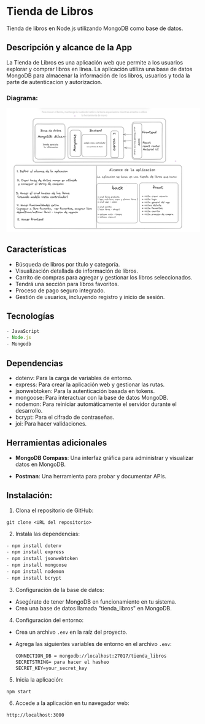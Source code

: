 
# Tienda de Libros

 Tienda de libros en Node.js utilizando MongoDB como base de datos.

## Descripción y alcance de la App

La Tienda de Libros es una aplicación web que permite a los usuarios explorar y comprar libros en línea. La aplicación utiliza una base de datos MongoDB para almacenar la información de los libros, usuarios y toda la parte de autenticacion y autorizacion.

### Diagrama:

![proyect](assets/proyect.jpg)


## Características

- Búsqueda de libros por título y categoría.
- Visualización detallada de información de libros.
- Carrito de compras para agregar y gestionar los libros seleccionados.
- Tendrá una sección para libros favoritos.
- Proceso de pago seguro integrado.
- Gestión de usuarios, incluyendo registro y inicio de sesión.

## Tecnologías
```javascript
- JavaScript
- Node.js
- Mongodb
```
## Dependencias

- dotenv: Para la carga de variables de entorno.
- express: Para crear la aplicación web y gestionar las rutas.
- jsonwebtoken: Para la autenticación basada en tokens.
- mongoose: Para interactuar con la base de datos MongoDB.
- nodemon: Para reiniciar automáticamente el servidor durante el desarrollo.
- bcrypt: Para el cifrado de contraseñas.
- joi: Para hacer validaciones.


## Herramientas adicionales

- **MongoDB Compass**: Una interfaz gráfica para administrar y visualizar datos en MongoDB.

- **Postman**: Una herramienta para probar y documentar APIs.

## Instalación: 

1. Clona el repositorio de GitHub:
```
git clone <URL del repositorio>
```
2. Instala las dependencias:
```javascript
- npm install dotenv
- npm install express
- npm install jsonwebtoken
- npm install mongoose
- npm install nodemon 
- npm install bcrypt
```
3. Configuración de la base de datos:
- Asegúrate de tener MongoDB en funcionamiento en tu sistema.
- Crea una base de datos llamada "tienda_libros" en MongoDB.

4. Configuración del entorno:
- Crea un archivo `.env` en la raíz del proyecto.
- Agrega las siguientes variables de entorno en el archivo `.env`:

  ```
  CONNECTION_DB = mongodb://localhost:27017/tienda_libros
  SECRETSTRING= para hacer el hasheo
  SECRET_KEY=your_secret_key
  ```

5. Inicia la aplicación:
```
npm start 
```

6. Accede a la aplicación en tu navegador web:

```
http://localhost:3000
```